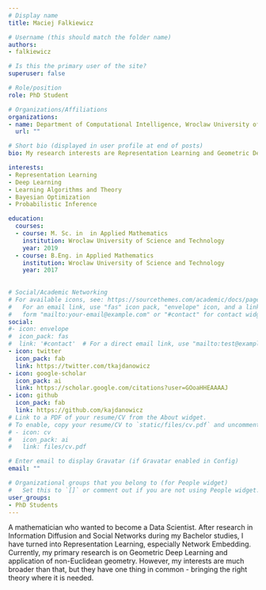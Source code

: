 ```yaml
---
# Display name
title: Maciej Falkiewicz

# Username (this should match the folder name)
authors:
- falkiewicz

# Is this the primary user of the site?
superuser: false

# Role/position
role: PhD Student

# Organizations/Affiliations
organizations:
- name: Department of Computational Intelligence, Wroclaw University of Science and Technology
  url: ""

# Short bio (displayed in user profile at end of posts)
bio: My research interests are Representation Learning and Geometric Deep Learning.

interests:
- Representation Learning
- Deep Learning
- Learning Algorithms and Theory
- Bayesian Optimization
- Probabilistic Inference

education:
  courses:
  - course: M. Sc. in  in Applied Mathematics
    institution: Wroclaw University of Science and Technology
    year: 2019
  - course: B.Eng. in Applied Mathematics
    institution: Wroclaw University of Science and Technology
    year: 2017
    
    
# Social/Academic Networking
# For available icons, see: https://sourcethemes.com/academic/docs/page-builder/#icons
#   For an email link, use "fas" icon pack, "envelope" icon, and a link in the
#   form "mailto:your-email@example.com" or "#contact" for contact widget.
social:
#- icon: envelope
#  icon_pack: fas
#  link: '#contact'  # For a direct email link, use "mailto:test@example.org".
- icon: twitter
  icon_pack: fab
  link: https://twitter.com/tkajdanowicz
- icon: google-scholar
  icon_pack: ai
  link: https://scholar.google.com/citations?user=GOoaHHEAAAAJ
- icon: github
  icon_pack: fab
  link: https://github.com/kajdanowicz
# Link to a PDF of your resume/CV from the About widget.
# To enable, copy your resume/CV to `static/files/cv.pdf` and uncomment the lines below.
# - icon: cv
#   icon_pack: ai
#   link: files/cv.pdf

# Enter email to display Gravatar (if Gravatar enabled in Config)
email: ""

# Organizational groups that you belong to (for People widget)
#   Set this to `[]` or comment out if you are not using People widget.
user_groups:
- PhD Students
---
```

A mathematician who wanted to become a Data Scientist. After research in Information Diffusion and Social Networks during my Bachelor studies, I have turned into Representation Learning, especially Network Embedding.
Currently, my primary research is on Geometric Deep Learning and application of non-Euclidean geometry. However, my interests are much broader than that, but they have one thing in common - bringing the right theory where it is needed.
